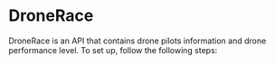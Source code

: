 # DroneRace
DroneRace is an API that contains drone pilots information and drone performance level.
To set up, follow the following steps: 
